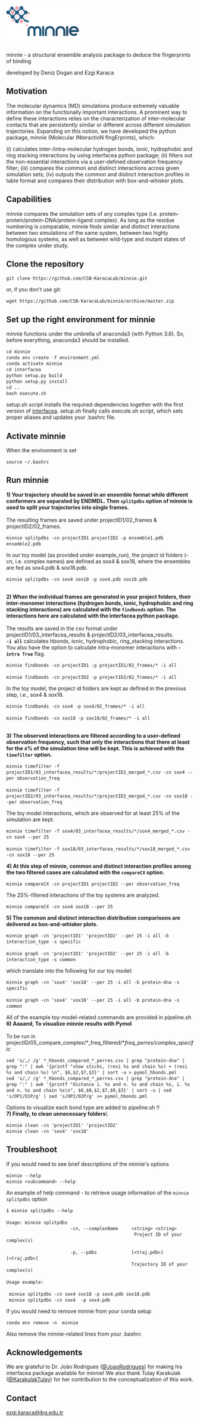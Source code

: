 <img src="logo.png" alt="logo" width="200" />


minnie - a structural ensemble analysis package to deduce the fingerprints of binding

developed by Deniz Dogan and Ezgi Karaca

## Motivation
The molecular dynamics (MD) simulations produce extremely valuable information on the functionally important interactions. A prominent way to define these interactions relies on the characterization of inter-molecular contacts that are persistently similar or different across different simulation trajectories. Expanding on this notion, we have developed the python package, minnie (Molecular INteractioN fIngErprints), which:

(i) calculates  inter-/intra-molecular hydrogen bonds, ionic, hydrophobic and ring stacking interactions by using interfacea python package;
(ii) filters out the non-essential interactions via a user-defined observation frequency filter;
(iii) compares the common and distinct interactions across given simulation sets;
(iv) outputs the common and distinct interaction profiles in table format and compares their distribution with box-and-whisker plots.

## Capabilities
minnie compares the simulation sets of any complex type (i.e. protein-protein/protein-DNA/protein-ligand complex). As long as the residue numbering is comparable, minnie finds similar and distinct interactions between two simulations of the same system, between two highly homologous systems, as well as between wild-type and mutant states of the complex under study.

## Clone the repository
```
git clone https://github.com/CSB-KaracaLab/minnie.git
```
or, if you don't use git:
```
wget https://github.com/CSB-KaracaLab/minnie/archive/master.zip
```

## Set up the right environment for minnie
minnie functions under the umbrella of anaconda3 (with Python 3.6). So, before everything, anaconda3 should be installed.
```
cd minnie
conda env create -f environment.yml
conda activate minnie
cd interfacea
python setup.py build
python setup.py install
cd ..
bash execute.sh

```
setup.sh script installs the required dependencies together with the first version of [interfacea](https://zenodo.org/record/3516439#.Xs91eBMzZBw).
setup.sh finally calls execute.sh script, which sets proper aliases and updates your .bashrc file.

## Activate minnie

When the environment is set
```
source ~/.bashrc
```

## **Run minnie**

**1) Your trajectory should be saved in an ensemble format while different conformers are separated by ENDMDL. Then `splitpdbs` option of minnie is used to split your trajectories into single frames.**\
\
The resulting frames are saved under projectID1/02_frames & projectID2/02_frames.
```
minnie splitpdbs -cn projectID1 projectID2 -p ensemble1.pdb ensemble2.pdb
```
In our toy model (as provided under example_run), the project id folders (-cn, i.e. complex names) are defined as sox4 & sox18, where the ensembles are fed as sox4.pdb & sox18.pdb.
```
minnie splitpdbs -cn sox4 sox18 -p sox4.pdb sox18.pdb
```
\
**2) When the individual frames are generated in your project folders, their inter-monomer interactions (hydrogen bonds, ionic, hydrophobic and ring stacking interactions) are calculated with the `findbonds` option. The interactions here are calculated with the interfacea python package.**\
\
The results are saved in the csv format under projectID1/03_interfacea_results & projectID2/03_interfacea_results.\
**`-i all`** calculates hbonds, ionic, hydrophobic, ring_stacking interactions.
You also have the option to calculate intra-monomer interactions with **`-intra True`** flag.
```
minnie findbonds -cn projectID1 -p projectID1/02_frames/* -i all

minnie findbonds -cn projectID2 -p projectID2/02_frames/* -i all
```
In the toy model, the project id folders are kept as defined in the previous step, i.e., sox4 & sox18.
```
minnie findbonds -cn sox4 -p sox4/02_frames/* -i all

minnie findbonds -cn sox18 -p sox18/02_frames/* -i all
```
\
**3) The observed interactions are filtered according to a user-defined observation frequency, such that only the interactions that there at least for the x% of the simulation time will be kept. This is achieved with the `timefilter` option.**
```
minnie timefilter -f projectID1/03_interfacea_results/*/projectID1_merged_*.csv -cn sox4 --per observation_freq

minnie timefilter -f projectID2/03_interfacea_results/*/projectID2_merged_*.csv -cn sox18 --per observation_freq
```
The toy model interactions, which are observed for at least 25% of the simulation are kept.
```
minnie timefilter -f sox4/03_interfacea_results/*/sox4_merged_*.csv -cn sox4 --per 25

minnie timefilter -f sox18/03_interfacea_results/*/sox18_merged_*.csv -cn sox18 --per 25
```

**4) At this step of minnie, common and distinct interaction profiles among the two filtered cases are calculated with the `compareCX` option.**
```
minnie compareCX -cn projectID1 projectID2 --per observation_freq
```
The 25%-filtered interactions of the toy systems are analyzed.
```
minnie compareCX -cn sox4 sox18 --per 25
```

**5) The common and distinct interaction distribution comparisons are delivered as box-and-whisker plots.**
```
minnie graph -cn 'projectID1' 'projectID2' --per 25 -i all -b interaction_type -s specific

minnie graph -cn 'projectID1' 'projectID2' --per 25 -i all -b interaction_type -s common
```
which translate into the following for our toy model:
```
minnie graph -cn 'sox4' 'sox18' --per 25 -i all -b protein-dna -s specific

minnie graph -cn 'sox4' 'sox18' --per 25 -i all -b protein-dna -s common
```

All of the example toy-model-related commands are provided in pipeline.sh
\
**6) Aaaand, To visualize minnie results with Pymol**\
\
To be run in projectID/05_compare_complex/\*_freq_filtered/\*_freq_perres/complex_specific_


```
sed 's/,/ /g' *_hbonds_compared_*_perres.csv | grep "protein-dna" | grep ":" | awk '{printf "show sticks, (resi %s and chain %s) + (resi %s and chain %s) \n", $6,$2,$7,$3}' | sort -u > pymol_hbonds.pml
sed 's/,/ /g' *_hbonds_compared_*_perres.csv | grep "protein-dna" | grep ":" | awk '{printf "distance i. %s and n. %s and chain %s, i. %s and n. %s and chain %s\n", $6,$8,$2,$7,$9,$3}' | sort -u | sed 's/OP1/O1P/g' | sed 's/OP2/O2P/g' >> pymol_hbonds.pml
```

 Options to visualize each bond type are added to pipeline.sh !!
\
**7) Finally, to clean unnecessary folders**\

 ```
minnie clean -cn 'projectID1' 'projectID2'
minnie clean -cn 'sox4' 'sox18'
 ```

## Troubleshoot
If you would need to see brief descriptions of the minnie's options

```
minnie --help
minnie <subcommand> --help
```
An example of help command - to retrieve usage information of the `minnie splitpdbs` option

```
$ minnie splitpdbs --help

Usage: minnie splitpdbs
                        -cn, --complexName     <string> <string>
                                                Project ID of your complex(s)

                        -p, --pdbs             [<traj.pdb>] [<traj.pdb>]
                                               Trajectory ID of your complex(s)

Usage example:

 minnie splitpdbs -cn sox4 sox18 -p sox4.pdb sox18.pdb
 minnie splitpdbs -cn sox4  -p sox4.pdb

```

If you would need to remove minnie from your conda setup
```
conda env remove -n  minnie
```
Also remove the minnie-related lines from your .bashrc

## Acknowledgements
We are grateful to Dr. João Rodrigues ([@JoaoRodrigues](https://github.com/JoaoRodrigues)) for making his interfacea package available for minnie! We also thank Tulay Karakulak ([@KarakulakTulay](https://github.com/KarakulakTulay)) for her contribution to the conceptualization of this work.

## Contact
ezgi.karaca@ibg.edu.tr
